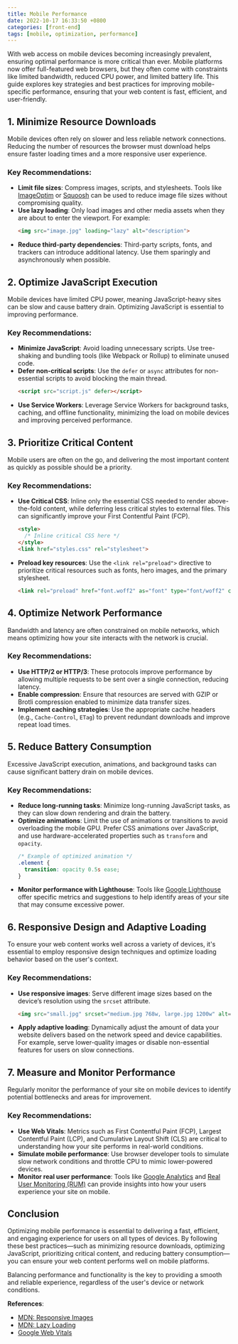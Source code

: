 ```yaml
---
title: Mobile Performance
date: 2022-10-17 16:33:50 +0800
categories: [front-end]
tags: [mobile, optimization, performance]
---
```


With web access on mobile devices becoming increasingly prevalent, ensuring optimal performance is more critical than ever. Mobile platforms now offer full-featured web browsers, but they often come with constraints like limited bandwidth, reduced CPU power, and limited battery life. This guide explores key strategies and best practices for improving mobile-specific performance, ensuring that your web content is fast, efficient, and user-friendly.



## 1. **Minimize Resource Downloads**
Mobile devices often rely on slower and less reliable network connections. Reducing the number of resources the browser must download helps ensure faster loading times and a more responsive user experience.

### Key Recommendations:
- **Limit file sizes**: Compress images, scripts, and stylesheets. Tools like [ImageOptim](https://imageoptim.com/) or [Squoosh](https://squoosh.app/) can be used to reduce image file sizes without compromising quality.
- **Use lazy loading**: Only load images and other media assets when they are about to enter the viewport. For example:
   ```html
   <img src="image.jpg" loading="lazy" alt="description">
   ```
- **Reduce third-party dependencies**: Third-party scripts, fonts, and trackers can introduce additional latency. Use them sparingly and asynchronously when possible.



## 2. **Optimize JavaScript Execution**
Mobile devices have limited CPU power, meaning JavaScript-heavy sites can be slow and cause battery drain. Optimizing JavaScript is essential to improving performance.

### Key Recommendations:
- **Minimize JavaScript**: Avoid loading unnecessary scripts. Use tree-shaking and bundling tools (like Webpack or Rollup) to eliminate unused code.
- **Defer non-critical scripts**: Use the `defer` or `async` attributes for non-essential scripts to avoid blocking the main thread.
   ```html
   <script src="script.js" defer></script>
   ```
- **Use Service Workers**: Leverage Service Workers for background tasks, caching, and offline functionality, minimizing the load on mobile devices and improving perceived performance.



## 3. **Prioritize Critical Content**
Mobile users are often on the go, and delivering the most important content as quickly as possible should be a priority.

### Key Recommendations:
- **Use Critical CSS**: Inline only the essential CSS needed to render above-the-fold content, while deferring less critical styles to external files. This can significantly improve your First Contentful Paint (FCP).
   ```html
   <style>
     /* Inline critical CSS here */
   </style>
   <link href="styles.css" rel="stylesheet">
   ```
- **Preload key resources**: Use the `<link rel="preload">` directive to prioritize critical resources such as fonts, hero images, and the primary stylesheet.
   ```html
   <link rel="preload" href="font.woff2" as="font" type="font/woff2" crossorigin>
   ```



## 4. **Optimize Network Performance**
Bandwidth and latency are often constrained on mobile networks, which means optimizing how your site interacts with the network is crucial.

### Key Recommendations:
- **Use HTTP/2 or HTTP/3**: These protocols improve performance by allowing multiple requests to be sent over a single connection, reducing latency.
- **Enable compression**: Ensure that resources are served with GZIP or Brotli compression enabled to minimize data transfer sizes.
- **Implement caching strategies**: Use the appropriate cache headers (e.g., `Cache-Control`, `ETag`) to prevent redundant downloads and improve repeat load times.



## 5. **Reduce Battery Consumption**
Excessive JavaScript execution, animations, and background tasks can cause significant battery drain on mobile devices.

### Key Recommendations:
- **Reduce long-running tasks**: Minimize long-running JavaScript tasks, as they can slow down rendering and drain the battery.
- **Optimize animations**: Limit the use of animations or transitions to avoid overloading the mobile GPU. Prefer CSS animations over JavaScript, and use hardware-accelerated properties such as `transform` and `opacity`.
   ```css
   /* Example of optimized animation */
   .element {
     transition: opacity 0.5s ease;
   }
   ```
- **Monitor performance with Lighthouse**: Tools like [Google Lighthouse](https://developers.google.com/web/tools/lighthouse) offer specific metrics and suggestions to help identify areas of your site that may consume excessive power.



## 6. **Responsive Design and Adaptive Loading**
To ensure your web content works well across a variety of devices, it's essential to employ responsive design techniques and optimize loading behavior based on the user's context.

### Key Recommendations:
- **Use responsive images**: Serve different image sizes based on the device’s resolution using the `srcset` attribute.
   ```html
   <img src="small.jpg" srcset="medium.jpg 768w, large.jpg 1200w" alt="Responsive image">
   ```
- **Apply adaptive loading**: Dynamically adjust the amount of data your website delivers based on the network speed and device capabilities. For example, serve lower-quality images or disable non-essential features for users on slow connections.



## 7. **Measure and Monitor Performance**
Regularly monitor the performance of your site on mobile devices to identify potential bottlenecks and areas for improvement.

### Key Recommendations:
- **Use Web Vitals**: Metrics such as First Contentful Paint (FCP), Largest Contentful Paint (LCP), and Cumulative Layout Shift (CLS) are critical to understanding how your site performs in real-world conditions.
- **Simulate mobile performance**: Use browser developer tools to simulate slow network conditions and throttle CPU to mimic lower-powered devices.
- **Monitor real user performance**: Tools like [Google Analytics](https://analytics.google.com) and [Real User Monitoring (RUM)](https://developers.google.com/web/tools/chrome-user-experience-report) can provide insights into how your users experience your site on mobile.



## Conclusion

Optimizing mobile performance is essential to delivering a fast, efficient, and engaging experience for users on all types of devices. By following these best practices—such as minimizing resource downloads, optimizing JavaScript, prioritizing critical content, and reducing battery consumption—you can ensure your web content performs well on mobile platforms.

Balancing performance and functionality is the key to providing a smooth and reliable experience, regardless of the user's device or network conditions.


**References**:
- [MDN: Responsive Images](https://developer.mozilla.org/en-US/docs/Learn/HTML/Multimedia_and_embedding/Responsive_images)
- [MDN: Lazy Loading](https://developer.mozilla.org/en-US/docs/Web/Performance/Lazy_loading)
- [Google Web Vitals](https://web.dev/vitals/)
